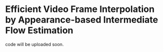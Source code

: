 # Efficient Video Frame Interpolation by Appearance-based Intermediate Flow Estimation
code will be uploaded soon.